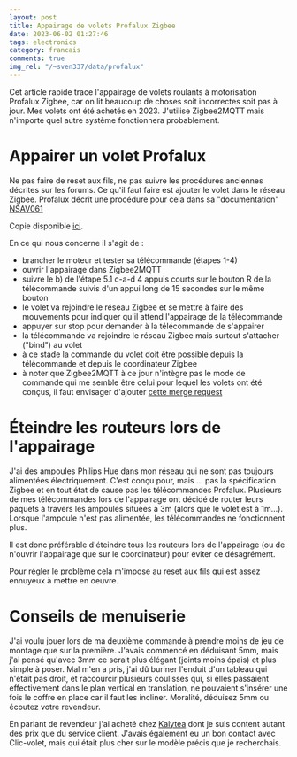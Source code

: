 ```yaml
---
layout: post
title: Appairage de volets Profalux Zigbee
date: 2023-06-02 01:27:46
tags: electronics
category: francais
comments: true
img_rel: "/~sven337/data/profalux"
---
```


Cet article rapide trace l'appairage de volets roulants à motorisation Profalux Zigbee, car on lit beaucoup de choses soit incorrectes soit pas à jour.
Mes volets ont été achetés en 2023. J'utilise Zigbee2MQTT mais n'importe quel autre système fonctionnera probablement.

# Appairer un volet Profalux

Ne pas faire de reset aux fils, ne pas suivre les procédures anciennes décrites sur les forums. Ce qu'il faut faire est ajouter le volet dans le réseau Zigbee. Profalux décrit une procédure pour cela dans sa "documentation" [NSAV061](https://www.profalux-pro.com/download/1.%20Notices,%20Plans,%20Technique/1.%20Volets%20roulants/3.%20Moteurs%20Commandes%20et%20Accessoires/1.%20Moteur/Moteur%20Profalux%20Zigbee/Notice%20SAV%20Moteur%20Zigbee%203.0%20-%20A%20partir%20de%20Septembre%202021%20-%20NSAV061.pdf)

Copie disponible [ici](/~sven337/data/profalux/NSAV061.pdf).

En ce qui nous concerne il s'agit de : 
- brancher le moteur et tester sa télécommande (étapes 1-4)
- ouvrir l'appairage dans Zigbee2MQTT
- suivre le b) de l'étape 5.1 c-a-d 4 appuis courts sur le bouton R de la télécommande suivis d'un appui long de 15 secondes sur le même bouton
- le volet va rejoindre le réseau Zigbee et se mettre à faire des mouvements pour indiquer qu'il attend l'appairage de la télécommande
- appuyer sur stop pour demander à la télécommande de s'appairer
- la télécommande va rejoindre le réseau Zigbee mais surtout s'attacher ("bind") au volet
- à ce stade la commande du volet doit être possible depuis la télécommande et depuis le coordinateur Zigbee
- à noter que Zigbee2MQTT à ce jour n'intègre pas le mode de commande qui me semble être celui pour lequel les volets ont été conçus, il faut envisager d'ajouter [cette merge request](https://github.com/Koenkk/zigbee-herdsman-converters/pull/5788)

# Éteindre les routeurs lors de l'appairage

J'ai des ampoules Philips Hue dans mon réseau qui ne sont pas toujours alimentées électriquement. C'est conçu pour, mais ... pas la spécification Zigbee et en tout état de cause pas les télécommandes Profalux. Plusieurs de mes télécommandes lors de l'appairage ont décidé de router leurs paquets à travers les ampoules situées à 3m (alors que le volet est à 1m...). Lorsque l'ampoule n'est pas alimentée, les télécommandes ne fonctionnent plus.

Il est donc préférable d'éteindre tous les routeurs lors de l'appairage (ou de n'ouvrir l'appairage que sur le coordinateur) pour éviter ce désagrément. 

Pour régler le problème cela m'impose au reset aux fils qui est assez ennuyeux à mettre en oeuvre.

# Conseils de menuiserie

J'ai voulu jouer lors de ma deuxième commande à prendre moins de jeu de montage que sur la première. J'avais commencé en déduisant 5mm, mais j'ai pensé qu'avec 3mm ce serait plus élégant (joints moins épais) et plus simple à poser.
Mal m'en a pris, j'ai dû buriner l'enduit d'un tableau qui n'était pas droit, et raccourcir plusieurs coulisses qui, si elles passaient effectivement dans le plan vertical en translation, ne pouvaient s'insérer une fois le coffre en place car il faut les incliner.
Moralité, déduisez 5mm ou écoutez votre revendeur.

En parlant de revendeur j'ai acheté chez [Kalytea](https://www.kalytea.com) dont je suis content autant des prix que du service client. J'avais également eu un bon contact avec Clic-volet, mais qui était plus cher sur le modèle précis que je recherchais.

